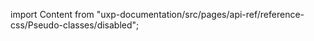 
import Content from "uxp-documentation/src/pages/api-ref/reference-css/Pseudo-classes/disabled";

<Content query="product=photoshop"/>
